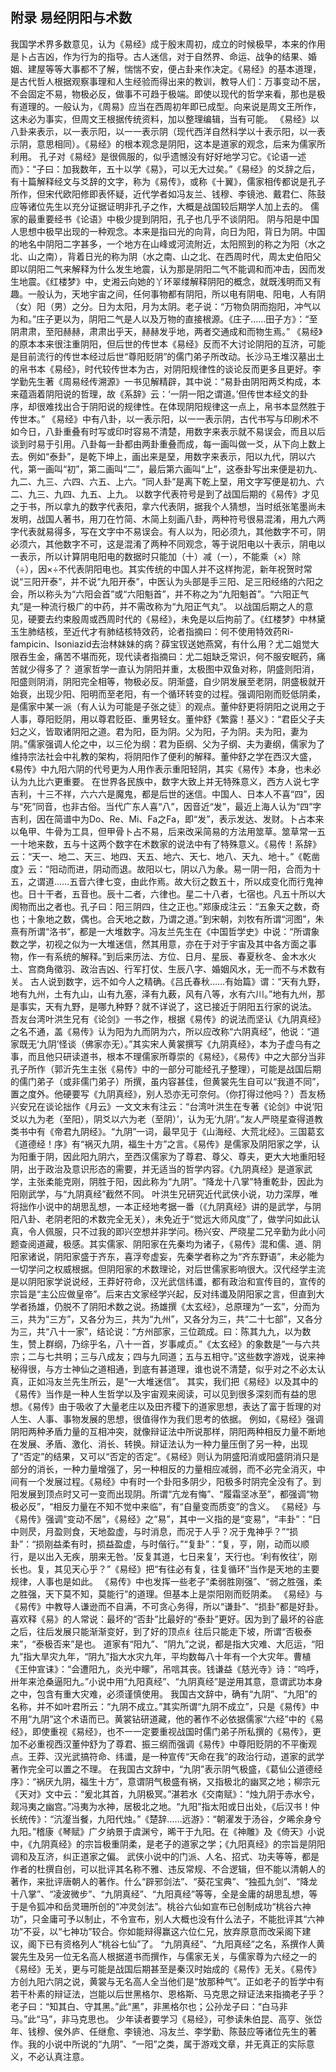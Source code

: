 ## 附录 易经阴阳与术数

我国学术界多数意见，认为《易经》成于殷末周初，成立的时候极早，本来的作用是卜占吉凶，作为行为的指导。古人迷信，对于自然界、命运、战争的结果、婚姻、建屋等等大事都不了解，惴惴不安，便占卦来作决定。《易经》的基本道理，是古代哲人根据观察事理和人生经验而得出来的教训，教导人们：万事变动不居，不会固定不易，物极必反，做事不可趋于极端。即使以现代的哲学来看，那也是极有道理的。一般认为，《周易》应当在西周初年即已成型。向来说是周文王所作，这未必为事实，但周文王根据传统资料，加以整理编辑，当有可能。
《易经》以八卦来表示，以一表示阳，以一一表示阴（现代西洋自然科学以十表示阳，以一表示阴，意思相同）。《易经》的根本观念是阴阳，这本是道家的观念，后来为儒家所利用。
孔子对《易经》是很佩服的，似乎遗憾没有好好地学习它。《论语一述而》：“子曰：加我数年，五十以学《易》，可以无大过矣。”《易经》的爻辞之后，有十篇解释经文与爻辞的文字，称为《易传》，或称《十翼》，儒家相传都说是孔子所作，但宋代欧阳修即表怀疑，近代学者如冯友兰、钱穆、李镜池、戴君仁、陈鼓应等诸位先生以充分证据证明非孔子之作，大概是战国较后期学人加上去的。
儒家的最重要经书《论语》中极少提到阴阳，孔子也几乎不谈阴阳。
阴与阳是中国人思想中极早出现的一种观念。本来是指曰光的向背，向日为阳，背日为阴。中国的地名中阴阳二字甚多，一个地方在山峰或河流附近，太阳照到的称之为阳（水之北、山之南），背着日光的称为阴（水之南、山之北、在西周时代，周太史伯阳父即以阴阳二气来解释为什么发生地震，认为那是阴阳二气不能调和而冲击，因而发生地震。《红楼梦》中，史湘云向她的丫环翠缕解释阴阳的概念，就既浅明而又有趣。一般认为，天地宇宙之间，任何事物都有阴阳，所以电有阴电、阳电，人有阴（女）阳（男）之分。日为太阳，月为太阴。老子说：“万物负阴而抱阳，冲气以为和。”庄子更以为，阴阳二气是人以及万物的直接根源。《庄子……田子方》：“至阴肃肃，至阳赫赫，肃肃出乎天，赫赫发乎地，两者交通成和而物生焉。”
《易经》的原本本来很注重阴阳，但后世的传世本《易经》反而不大讨论阴阳的互济，可能是目前流行的传世本经过后世“尊阳贬阴”的儒门弟子所改动。长沙马王堆汉墓出土的帛书本《易经》，时代较传世本为古，对阴阳规律性的谈论反而更多且更好。李学勤先生著《周易经传溯源》一书见解精辟，其中说：“易卦由阴阳两爻构成，本来蕴涵着阴阳说的哲理，故《系辞》云：‘一阴一阳之谓道。’但传世本经文的卦序，却很难找出合于阴阳说的规律性。在体现阴阳规律这一点上，帛书本显然胜于传世本。”
《易经》中有八卦，以一表示阳，以一一表示阴，古代书写与印刷术不如今日，八卦重叠有时写或印时容易不清楚，用数字来表示就不易误会，而且以后谈到时易于引用。八卦每一卦都由两卦重叠而成，每一画叫做一爻，从下向上数上去。例如“泰卦”，是乾下坤上，画出来是堊，用数字来表示，阳以九代，阴以六代，第一画叫“初”，第二画叫“二”，最后第六画叫“上”，这泰卦写出来便是初九、九二、九三、六四、六五、上六。“同人卦”是离下乾上堊，用文字写便是初九、六二、九三、九四、九五、上九。
以数字代表符号是到了战国后期的《易传》才见之于书，所以拿九的数字代表阳，拿六代表阴，据我个人猜想，当时纸张笔墨尚未发明，战国人著书，用刀在竹简、木简上刻画八卦，两种符号很易混淆，用九六两字代表就易得多，写在文字中不易误会。有人以为，阳必须九，其他数字不可，阴必须六，其他数字不可，这是混淆了两种不同观念，等于说阳电以十表示，阴电以一表示，所以计算阴电阳电的数据时只能加（十）减（一），不能乘（×）除（÷），因×÷不代表阴阳电也。其实传统的中国人并不这样拘泥，新年祝贺时常说“三阳开泰”，并不说“九阳开泰”，中医认为头部是手三阳、足三阳经络的六阳之会，所以称头为“六阳会首”或“六阳魁首”，并不称之为“九阳魁首”。“六阳正气丸”是一种流行极广的中药，并不需改称为“九阳正气丸”。
以战国后期之人的意见，硬要去约束殷周或西周时代的《易经》，未免是以后拘前了。《红楼梦》中林黛玉生肺结核，至近代才有肺结核特效药，论者指摘曰：何不使用特效药Ri-fampicin、Isoniazid去治林妹妹的病？薛宝钗送她燕窝，有什么用？尤二姐觉大限吞生金，痛苦不堪而死，现代读者指摘曰：尤二姐缺乏常识，何不服安眠药，痛苦就少得多了？
道家哲学一直认为阴阳并重，太极图中双鱼对称，阴盛则阳消，阳盛则阴消，阴阳完全相等，物极必反。阴渐盛，自少阴发展至老阴，阴盛极就开始衰，出现少阳、阳明而至老阳，有一个循环转变的过程。强调阳刚而贬低阴柔，是儒家中某一派（有人认为可能是子张之徒〗的观点。董仲舒更将阴阳之说用之于人事，尊阳贬阴，用以尊君贬臣、重男轻女。董仲舒《繁露！基义》：“君臣父子夫妇之义，皆取诸阴阳之道。君为阳，臣为阴。父为阳，子为阴。夫为阳，妻为阴。”儒家强调人伦之中，以三伦为纲：君为臣纲、父为子纲、夫为妻纲，儒家为了维持宗法社会中礼教的架构，将阴阳作了便利的解释。董仲舒之学在西汉大盛，《易传》中九阳六阴的代号更为人用作表示重阳轻阴，其实《易传》本身，也未必认为九比六更重要。
在世界各民族中，数字大致上并无特殊意义，西方人说七字吉利，十三不祥，六六六是魔鬼，都是后世的迷信。中国人、日本人不喜“四”，因与“死”同音，也非古俗。当代广东人喜“八”，因音近“发”，最近上海人认为“四”字吉利，因在简谱中为Do、Re、Mi、Fa之Fa，即“发”，表示发达、发财。卜占本来以龟甲、牛骨为工具，但甲骨卜占不易，后来改采简易的方法用筮草。筮草常一五一十地来数，五与十这两个数字在术数家的说法中有了特殊意义。《易传！系辞》云：“天一、地二、天三、地四、天五、地六、天七、地八、天九、地十。”《乾凿度》云：“阳动而进，阴动而退。故阳以七，阴以八为彖。易一阴一阳，合而为十五，之谓道……五音六律七变，由此作焉。故大衍之数五十，所以成变化而行鬼神也。日十干者，五音也。辰十二者，六律也。星二十八者，七宿也。凡五十所以大阂物而出之者也。孔子曰：阳三阴四，住之正也。”郑康成注云：“五象天之数，奇也；十象地之数，偶也。合天地之数，乃谓之道。”到宋朝，刘牧有所谓“河图”，朱熹有所谓“洛书”，都是一大堆数字。冯友兰先生在《中国哲学史》中说：“所谓象数之学，初视之似为一大堆迷信，然其用意，亦在于对于宇宙及其中各方面之事物，作一有系统的解释。”到后来历法、方位、日月、星辰、春夏秋冬、金木水火土、宫商角徵羽、政治吉凶、行军打仗、生辰八字、婚姻风水，无一而不与术数有关。
古人说到数字，远不如今人之精确。《吕氏春秋……有始篇》谓：“天有九野，地有九州，土有九山，山有九塞，泽有九薮，风有八等，水有六川。”地有九州，那是事实，天有九野，是哪九种野？就不详说了，这已接近于阴阳五行家的说法。
吾友台湾叶洪生兄有《论剑》一书之作，根据《易传》的说法而坚认《九阴真经》之名不通，盖《易传》认为阳为九而阴为六，所以应改称“六阴真经”，他说：“道家既无‘九阴’怪谈（佛家亦无）。”其实宋人黄裳撰写《九阴真经》，本为子虚乌有之事，而且他只研读道书，根本不理儒家所尊崇的《易经》，《易传》中之大部分当非孔子所作（郭沂先生主张《易传》中的一部分可能经孔子整理），可能是战国后期的儒门弟子（或非儒门弟子）所撰，虽内容甚佳，但黄裳先生自可以“我道不同”，置之度外。他硬要写《九阴真经》，别人恐亦无可奈何。（你打得过他吗？）吾友杨兴安兄在谈论拙作《月云》一文文末有注云：“台湾叶洪生在专著《论剑》中说‘阳爻以九为老（至阳），阴爻以六为老（至阴）’，认为无‘九阴’。”友人严晓星查得道教类书中有《帝君九阴经》。“九阴”一词，最早见于《山海经、大荒北经》。三国葛玄《道德经！序》有“祸灭九阴，福生十方”之言。《易传》是儒家及阴阳家之学，认为阳重于阴，因此阳九阴六，至西汉儒家为了尊君、尊父、尊夫，更大大地重阳轻阴，出于政治及意识形态的需要，并无适当的哲学内容。《九阴真经》是道家武学，主张柔能克刚，阴胜于阳，因此称为“九阴”。“降龙十八掌”特重乾卦，因此为阳刚武学，与“九阴真经”截然不同。
叶洪生兄研究近代武侠小说，功力深厚，唯将拙作小说中的胡思乱想，一本正经地考据一番（《九阴真经》讲的是武学，与阴阳八卦、老阴老阳的术数完全无关），未免近于“觉远大师风度”了，做学问如此认真，令人佩服，只不过我的即兴空想并非学问。杨兴安、严晓星二兄辛勤为此小问题查阅道藏，极感。其实儒家、阴阳家在先秦均为诸子，《易传》混和儒、道、阴阳家诸说，阴阳家盛于齐东，喜浮夸虚妄，先秦学者称之为“齐东野语”，未必能为一切学问之权威根据。但阴阳家的术数理论，对后世儒家影响很大。汉代经学主流是以阴阳家学说说经，王莽好符命，汉光武信纬谶，都有政治和宣传目的，宣传的宗旨是“主公应做皇帝”。后来古文家经学兴起，反对纬谶及阴阳家之言，但直到大学者扬雄，仍脱不了阴阳术数之说。扬雄撰《太玄经》，总原理为“一玄”，分而为三，共为“三方”，又各分为三，共为“九州”，又各分为三，共“二十七部”，又各分为三，共“八十一家”，结论说：“方州部家，三位疏成。曰：陈其九九，以为数生，赞上群纲，乃综乎名，八十一首，岁事咸贞。”《太玄经》的象数是“一与六共宗；二与七共明；三与八成友；四与九同道；五与五相守。”这些数字游戏，说来神秘得很，与方士神仙之道相通，到底有甚道理，谁也说不清楚，似乎对之不必太认真，正如冯友兰先生所云，是“一大堆迷信”。
其实，我们把《易经》以及其中的《易传》当作是一种人生哲学以及宇宙观来阅读，可以见到很多深刻而有益的思想。《易传》由于吸收了大量老庄以及田齐稷下的道家思想，表达了富于哲理的对人生、人事、事物发展的思想，很值得作为我们思考的依据。
例如，《易经》强调阴阳两种矛盾力量的互相冲突，就像辩证法中所说那样，阴阳两种相反力量不断地在发展、矛盾、激化、消长、转换。辩证法认为一种力量压倒了另一种，出现了“否定”的结果，又可以“否定的否定”。《易经》则认为阴盛阳消或阳盛阴消只是部分的消长，一种力量增强了，另一种相反的力量相应减弱，而不必完全消灭，中间有一个发展过程。《易经》中有时一个卦阳多阴少，阳极多时阴完全没有了。到阳发展到顶点时又可一变而出现阴。所谓“亢龙有悔”、“履霜坚冰至”，都强调“物极必反”，“相反力量在不知不觉中来临”，有“自量变而质变”的含义。
《易经》与《易传》强调“变动不居”，《易经》之“易”，其中一义指的是“变易”，“丰卦”：“日中则昃，月盈则食，天地盈虚，与时消息，而况于人乎？况于鬼神乎？”“损卦”：“损刚益柔有时，损益盈虚，与时偕行。”“复卦”：“复，亨，刚，动而以顺行，是以出入无疾，朋来无咎。‘反复其道，七日来复’，天行也。‘利有攸往’，刚长也。复，其见天心乎？”《易经》把“有往必有复，往复循环”当作是天地的主要规律，人事也是如此。
《易传》中也发挥一些老子“柔弱胜刚强”、“弱之胜强，柔之胜强，天下莫不知，莫能行”的道理。但基本上是崇阳刚而贬阴柔。
《易经》与《易传》中教导人谦逊而不自满，不可贪心务得，所以“谦卦”、“损卦”都是好卦。喜欢释《易》的人常说：最坏的“否卦”比最好的“泰卦”更好。因为到了最坏的谷底之后，往后发展只能渐渐变好，到了好的顶点纟往后只能走下坡，所谓“否极泰来”，“泰极否来”是也。
道家有“阳九”、“阴九”之说，都是指大灾难、大厄运，“阳九”指大旱灾九年，“阴九”指大水灾九年，平均数每八十年有一个大灾年。曹植《王仲宣诔》：“会遭阳九，炎光中矇”，吊唁其丧。钱谦益《慈光寺》诗：“呜呼，卅年来沧桑逼阳九。”小说中用“九阳真经”、“九阴真经”是逆用其意，意谓武功本身之中，包含有重大灾难，必须谨慎使用。
我国古文辞中，确有“九阴”、“九阳”的名称，并不如叶君所云：“九阴不成立。”其实所谓“九阴不成立”，只是《易传》中不用“九阴”这个术语而已。黄裳钻研道藏，他的著作不必依据儒家“六经”中的《易经》，即使重视《易经》，也不一一定要重视战国时儒门弟子所私撰的《易传》，更加不必重视西汉董仲舒为了尊君、振三纲而强调《易传》中尊阳贬阴的不平衡观点。王莽、汉光武搞符命、纬谶，是一种宣传“天命在我”的政治行动，道家的武学著作完全可以置之不理。
在我国古文辞中，“九阴”表示阴气极盛，《葛仙公道德经序》：“祸厌九阴，福生十方”，意谓阴气极盛有祸，又指极北的幽冥之地；柳宗元《天对》文中云：“爰北其首，九阴极冥。”湛若水《交南赋》：“烛九阴于赤水兮，觌冯夷之幽宫。”冯夷为水神，居极北之地。“九阳”指太阳或日出处，《后汉书！仲长统传》：“沆瀣当餐，九阳代烛。”《楚辞……远游》：“朝濯发于汤谷，夕晞余身兮九阳。”稽康《琴赋》广夕纳景于虞渊兮，晞干于九阳。在《神雕》及《倚天》小说中，《九阴真经》的宗旨极重阴柔，是老子的道家之学；《九阳真经》的宗旨是阴阳调和及互济，纠正道家之偏。
武侠小说中的门派、人名、招式、功夫等等，都是作者的杜撰自创，可以批评其名称不雅、违反常规、不合逻辑，但不能以清朝人的著作，来批评唐朝人的著作。什么“辟邪剑法”、“葵花宝典”、“独孤九剑”、“降龙十八掌”、“凌波微步”、“九阴真经”、“九阳真经”等等，全是金庸的胡思乱想，等于是令狐冲和岳灵珊所创的“冲灵剑法”。桃谷六仙如宣布已创制成功“桃谷六神功”，只金庸可予以制止，不令宣布，别人大概也没有什么法子，不能批评其“六神功”不妥，以“七神功”较合。你如能辩得赢这六位仁兄，放弃原意而改采阁下建议，阁下已有资格列人“桃谷七仙”了。
“九阴真经”、“九阳真经”之名，系撰作人黄裳先生及另一位无名高人根据道书而撰作，与儒家无关，与儒家尊为六经之一的《易经》无关，更与可能是战国后期甚至是秦汉时始成的《易传》无关。《易传》方创九阳六阴之说，黄裳与无名高人全当他们是“放那种气”。正如老子的哲学中有若干朴素的辩证法，岂能以后世黑格尔、恩格斯、马克思之辩证法来指摘老子乎？老子曰：“知其白、守其黑。”此“黑”，非黑格尔也；公孙龙子曰：“白马非马。”此“马”，非马克思也。
少年读者要学习《易经》，可参读朱伯昆、高亨、张岱年、钱穆、侯外庐、任继愈、李镜池、冯友兰、李学勤、陈鼓应等诸位先生的著作。我的小说中所说的“九阴”、“一阳”之类，属于游戏文章，并无真正的实际意义，不必认真注意。